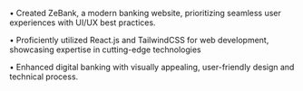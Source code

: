 • Created ZeBank, a modern banking website, prioritizing seamless user experiences with UI/UX best practices.

• Proficiently utilized React.js and TailwindCSS for web development, showcasing expertise in cutting-edge technologies

• Enhanced digital banking with visually appealing, user-friendly design and technical process.
